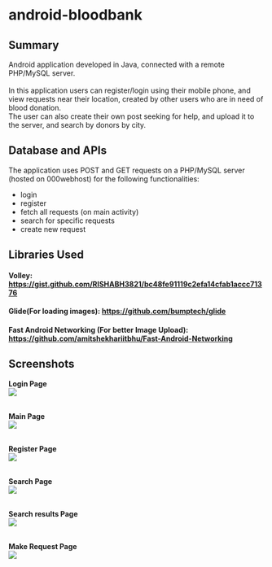# android-bloodbank

## Summary
Android application developed in Java, connected with a remote PHP/MySQL server.<br><br>
In this application users can register/login using their mobile phone, and view requests near their location, created by other users who are in need of blood donation. <br>
The user can also create their own post seeking for help, and upload it to the server, and search by donors by city.

## Database and APIs
The application uses POST and GET requests on a PHP/MySQL server (hosted on 000webhost) for the following functionalities: <br>
* login  
* register  
* fetch all requests (on main activity)  
* search for specific requests  
* create new request

## Libraries Used
#### Volley: https://gist.github.com/RISHABH3821/bc48fe91119c2efa14cfab1accc71376
#### Glide(For loading images): https://github.com/bumptech/glide
#### Fast Android Networking (For better Image Upload): https://github.com/amitshekhariitbhu/Fast-Android-Networking

## Screenshots
**Login Page** <br>
![](https://i.imgur.com/Naf99ww.png) <br><br>

**Main Page** <br>
![](https://i.imgur.com/9iXtPgQ.png) <br><br>

**Register Page** <br>
![](https://i.imgur.com/LlsuHNj.png) <br><br>

**Search Page** <br>
![](https://i.imgur.com/gJBeD9U.png) <br><br>

**Search results Page** <br>
![](https://i.imgur.com/lEUnKd4.png) <br><br>

**Make Request Page** <br>
![](https://i.imgur.com/Bd1vDHg.png) <br><br>

